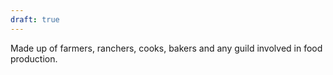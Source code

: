 ```yaml
---
draft: true
---
```

Made up of farmers, ranchers, cooks, bakers and any guild involved in food production.